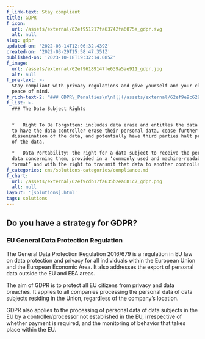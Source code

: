 ```yaml
---
f_link-text: Stay compliant
title: GDPR
f_icon:
  url: /assets/external/62ef951217fa63742fa6075a_gdpr.svg
  alt: null
slug: gdpr
updated-on: '2022-08-14T12:06:32.439Z'
created-on: '2022-03-29T15:58:47.351Z'
published-on: '2023-10-18T19:32:14.085Z'
f_image:
  url: /assets/external/62ef96189147fe639a5ae911_gdpr.jpg
  alt: null
f_pre-text: >-
  Stay compliant with privacy regulations and give yourself and your clients
  peace of mind.
f_rich-text-2: "### GDPR\_Penalties\n\n![](/assets/external/62ef9e9c629f185a445aca88_gdpr-fines.jpg)\n\n![](/assets/external/62ef9f151cef28fd22288daf_gdpr-compensation.jpg)\n\n![](/assets/external/62ef9f5c043a3699c2fa8160_gdpr-reputation.jpg)\n\n‍\n\nMARS links structured and unstructured data together and creates a reliable federated search. With MARS, your company or your customer will be able to find the information they are looking for and decide what to do with it.\n\n![](/assets/external/62efa005d640650fa8be7b29_gdpr-options.png)\n\n‍\n\n### The Strategies\n\n**GDPR Compliance = Helix International’s MARS Platform + managing and viewing data.**\n\n*   Data management across ECM & data repositories with MARS RealTime Viewer (RTV) and our RESTify APIs.\n*   GDPR compliance and managing data access / deletion / retention with any ECMs or repositories using Helix International MARS Watcher.\n*   Predicting data feeds with Helix International’s MARS Watcher.\n*   Finding your data and light scanning data extraction and document creation."
f_list: >-
  ### The Data Subject Rights


  *   Right To Be Forgotten: includes data erase and entitles the data subject
  to have the data controller erase their personal data, cease further
  dissemination of the data, and potentially have third parties halt processing
  of the data.

  *   Data Portability: the right for a data subject to receive the personal
  data concerning them, provided in a ‘commonly used and machine-readable
  format’ and with the right to transmit that data to another controller.
f_categories: cms/solutions-categories/compliance.md
f_chart:
  url: /assets/external/62ef9cdb17fa635b2ea681c7_gdpr.png
  alt: null
layout: '[solutions].html'
tags: solutions
---
```


Do you have a strategy for GDPR?
--------------------------------

### EU General Data Protection Regulation

The General Data Protection Regulation 2016/679 is a regulation in EU law on data protection and privacy for all individuals within the European Union and the European Economic Area. It also addresses the export of personal data outside the EU and EEA areas.

The aim of GDPR is to protect all EU citizens from privacy and data breaches. It applies to all companies processing the personal data of data subjects residing in the Union, regardless of the company’s location.

GDPR also applies to the processing of personal data of data subjects in the EU by a controller/processor not established in the EU, irrespective of whether payment is required, and the monitoring of behavior that takes place within the EU.
